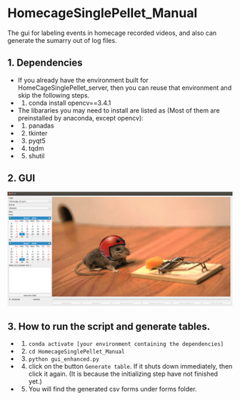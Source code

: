 # HomecageSinglePellet_Manual
The gui for labeling events in homecage recorded videos, and also can generate the sumarry out of log files.
## 1. Dependencies
* If you already have the environment built for HomeCageSinglePellet_server, then you can reuse that environment and skip the following steps.
* 1. conda install opencv==3.4.1
* The libararies you may need to install are listed as (Most of them are preinstalled by anaconda, except opencv):
* 1. panadas
* 2. tkinter
* 3. pyqt5
* 4. tqdm
* 5. shutil
## 2. GUI
![Gui](pic/gui.png)
## 3. How to run the script and generate tables.
* 1. `conda activate [your environment containing the dependencies]`
* 2. `cd HomecageSinglePellet_Manual`
* 3. `python gui_enhanced.py`
* 4. click on the button `Generate table`. If it shuts down immediately, then click it again. (It is because the initializing step have not finished yet.)
* 5. You will find the generated csv forms under forms folder. 
